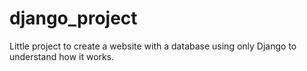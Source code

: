 # django_project
Little project to create a website with a database using only Django to understand how it works. 

